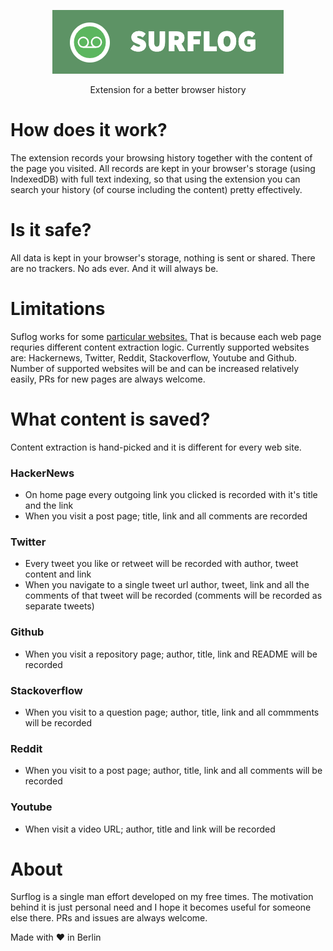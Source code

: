 <p align="center">
  <img alt="surflog" src="https://github.com/diki/surflog/blob/master/assets/banner_small.png">
</p>

<p align="center">
  Extension for a better browser history
</p>

# How does it work?

The extension records your browsing history together with the content of the page you visited. All records are kept in your browser's storage (using IndexedDB) with full text indexing, so that using the extension you can search your history (of course including the content) pretty effectively.

# Is it safe?

All data is kept in your browser's storage, nothing is sent or shared. There are no trackers. No ads ever. And it will always be.

# Limitations

Suflog works for some <ins>particular websites.</ins> That is because each web page requries different content extraction logic. Currently supported websites are: Hackernews, Twitter, Reddit, Stackoverflow, Youtube and Github. Number of supported websites will be and can be increased relatively easily, PRs for new pages are always welcome.

# What content is saved?

Content extraction is hand-picked and it is different for every web site.

### HackerNews

- On home page every outgoing link you clicked is recorded with it's title and the link
- When you visit a post page; title, link and all comments are recorded

### Twitter

- Every tweet you like or retweet will be recorded with author, tweet content and link
- When you navigate to a single tweet url author, tweet, link and all the comments of that tweet will be recorded (comments will be recorded as separate tweets)

### Github

- When you visit a repository page; author, title, link and README will be recorded

### Stackoverflow

- When you visit to a question page; author, title, link and all commments will be recorded

### Reddit

- When you visit to a post page; author, title, link and all comments will be recorded

### Youtube

- When visit a video URL; author, title and link will be recorded

# About

Surflog is a single man effort developed on my free times. The motivation behind it is just personal need and I hope it becomes useful for someone else there. PRs and issues are always welcome.

Made with ❤ in Berlin

